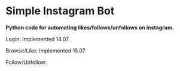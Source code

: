 # Simple Instagram Bot
**Python code for automating likes/follows/unfollows on instagram.**

Login: Implemented 14.07

Browse/Like: Implemented 15.07

Follow/Unfollow: 
